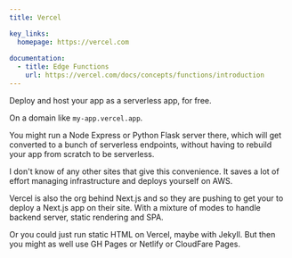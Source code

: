 ```yaml
---
title: Vercel

key_links:
  homepage: https://vercel.com
  
documentation:
  - title: Edge Functions
    url: https://vercel.com/docs/concepts/functions/introduction
---
```


Deploy and host your app as a serverless app, for free.

On a domain like `my-app.vercel.app`.

You might run a Node Express or Python Flask server there, which will get converted to a bunch of serverless endpoints, without having to rebuild your app from scratch to be serverless.

I don't know of any other sites that give this convenience. It saves a lot of effort managing infrastructure and deploys yourself on AWS.

Vercel is also the org behind Next.js and so they are pushing to get your to deploy a Next.js app on their site. With a mixture of modes to handle backend server, static rendering and SPA.

Or you could just run static HTML on Vercel, maybe with Jekyll. But then you might as well use GH Pages or Netlify or CloudFare Pages.

